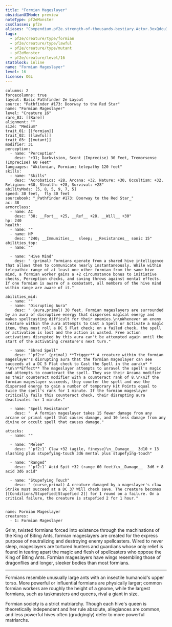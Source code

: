 ```yaml
---
title: "Formian Mageslayer"
obsidianUIMode: preview
noteType: pf2eMonster
cssClasses: pf2e
aliases: "Compendium.pf2e.strength-of-thousands-bestiary.Actor.3oxQdcu3bKHKQCDA" 
tags:
  - pf2e/creature/type/formian
  - pf2e/creature/type/lawful
  - pf2e/creature/type/mutant
  - pf2eMonster
  - pf2e/creature/level/16
statblock: inline
name: "Formian Mageslayer"
level: 16
license: OGL
---
```


```statblock
columns: 2
forcecolumns: true
layout: Basic Pathfinder 2e Layout
source: "Pathfinder #173: Doorway to the Red Star"
name: "Formian Mageslayer"
level: "Creature 16"
rare_03: [[Rare]]
alignment: ""
size: "Medium"
trait_01: [[formian]]
trait_02: [[lawful]]
trait_03: [[mutant]]
modifier: 31
perception:
  - name: "Perception"
    desc: "+31; Darkvision, Scent (Imprecise) 30 Feet, Tremorsense (Imprecise) 60 Feet"
languages: "Akitonian, Formian; telepathy 120 feet"
skills:
  - name: "Skills"
    desc: "Acrobatics: +28, Arcana: +32, Nature: +30, Occultism: +32, Religion: +30, Stealth: +28, Survival: +28"
abilityMods: [5, 8, 5, 9, 7, 5]
speed: 30 feet,  fly 30 feet
sourcebook: "_Pathfinder #173: Doorway to the Red Star_"
ac: 38
armorclass:
  - name: AC
    desc: "38; __Fort__ +25, __Ref__ +28, __Will__ +30"
hp: 240
health:
  - name: ""
  - name: HP
    desc: "240; __Immunities__  sleep; __Resistances__ sonic 15"
abilities_top:
  - name: ""

  - name: "Hive Mind"
    desc: " (primal) Formians operate from a shared hive intelligence that allows them to communicate nearly instantaneously. While within telepathic range of at least one other formian from the same hive mind, a formian worker gains a +2 circumstance bonus to initiative checks, Perception checks, and saving throws against mental effects. If one formian is aware of a combatant, all members of the hive mind within range are aware of it."

abilities_mid:
  - name: ""
  - name: "Disrupting Aura"
    desc: " (aura,primal) 30 feet. Formian mageslayers are surrounded by an aura of disruptive energy that disperses magical energy and makes spellcasting difficult for their enemies.\n\nWhenever an enemy creature within the aura attempts to Cast a Spell or Activate a magic item, they must roll a DC 5 Flat check; on a failed check, the spell or activation is lost and the action is wasted. Free action activations disrupted by this aura can't be attempted again until the start of the activating creature's next turn."

  - name: "Shred Spell"
    desc: "`pf2:r` (primal) **Trigger** A creature within the formian mageslayer's disrupting aura that the formian mageslayer can see succeeds at a DC 5 Flat check to Cast the Spell in the aura\n* * *\n\n**Effect** The mageslayer attempts to unravel the spell's magic and attempts to counteract the spell. They use their Arcana modifier as their counteract modifier with a counteract rank of 8.\n\nIf the formian mageslayer succeeds, they counter the spell and use the dispersed energy to gain a number of temporary Hit Points equal to twice the spell's rank for 1 minute. If the formian mageslayer critically fails this counteract check, their disrupting aura deactivates for 1 minute."

  - name: "Spell Resistance"
    desc: "  A formian mageslayer takes 15 fewer damage from any arcane or primal spell that causes damage, and 10 less damage from any divine or occult spell that causes damage."

attacks:
  - name: ""

  - name: "Melee"
    desc: "`pf2:1` Claw +32 (agile, finesse)\n__Damage__  3d10 + 13 slashing plus stupefying-touch 3d6 mental plus stupefying-touch"

  - name: "Ranged"
    desc: "`pf2:1` Acid Spit +32 (range 60 feet)\n__Damage__  3d6 + 8 acid 3d6 acid"

  - name: "Stupefying Touch"
    desc: " (curse,primal) A creature damaged by a mageslayer's claw Strike must succeed at a DC 37 Will check save. The creature becomes [[Conditions/Stupefied|Stupefied 2]] for 1 round on a failure. On a critical failure, the creature is stupefied 2 for 1 hour."
 
```

```encounter-table
name: Formian Mageslayer
creatures:
  - 1: Formian Mageslayer
```



Grim, twisted formians forced into existence through the machinations of the King of Biting Ants, formian mageslayers are created for the express purpose of neutralizing and destroying enemy spellcasters. Wired to never sleep, mageslayers are tortured hunters and guardians whose only relief is found in tearing apart the magic and flesh of spellcasters who oppose the King of Biting Ants. Formian mageslayers have wings resembling those of dragonflies and longer, sleeker bodies than most formians.

* * *

Formians resemble unusually large ants with an insectile humanoid's upper torso. More powerful or influential formians are physically larger; common formian workers are roughly the height of a gnome, while the largest formians, such as taskmasters and queens, rival a giant in size.

Formian society is a strict matriarchy. Though each hive's queen is theoretically independent and her rule absolute, allegiances are common, and less powerful hives often (grudgingly) defer to more powerful matriarchs.
